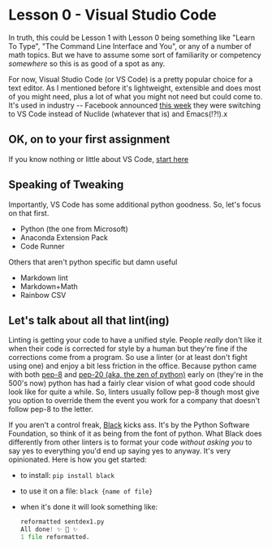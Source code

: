 # Lesson 0 - Visual Studio Code

In truth, this could be Lesson 1 with Lesson 0 being something like "Learn To Type", "The Command Line Interface and You", or any of a number of math topics. But we have to assume some sort of familiarity or competency _somewhere_ so this is as good of a spot as any.

For now, Visual Studio Code (or VS Code) is a pretty popular choice for a text editor. As I mentioned before it's lightweight, extensible and does most of you might need, plus a lot of what you might not need but could come to. It's used in industry -- Facebook announced [this week](https://www.techspot.com/news/82862-facebook-moving-microsoft-visual-studio-code-internal-development.html) they were switching to VS Code instead of Nuclide (whatever that is) and Emacs(!?!).x

## OK, on to your first assignment

If you know nothing or little about VS Code, [start here](https://github.com/microsoft/vscode-docs/blob/master/docs/getstarted/introvideos.md)

## Speaking of Tweaking

Importantly, VS Code has some additional python goodness. So, let's focus on that first.

- Python (the one from Microsoft)
- Anaconda Extension Pack
- Code Runner

Others that aren't python specific but damn useful

- Markdown lint
- Markdown+Math
- Rainbow CSV

## Let's talk about all that lint(ing)

Linting is getting your code to have a unified style. People _really_ don't like it when their code is corrected for style by a human but they're fine if the corrections come from a program. So use a linter (or at least don't fight using one) and enjoy a bit less friction in the office. Because python came with both [pep-8](https://www.python.org/dev/peps/pep-0008/) and [pep-20 (aka, the zen of python)](https://www.python.org/dev/peps/pep-0020/) early on (they're in the 500's now) python has had a fairly clear vision of what good code should look like for quite a while. So, linters usually follow pep-8 though most give you option to override them the event you work for a company that doesn't follow pep-8 to the letter.

If you aren't a control freak, [Black](https://github.com/psf/black) kicks ass. It's by the Python Software Foundation, so think of it as being from the font of python. What Black does differently from other linters is to format your code _without asking you_ to say yes to everything you'd end up saying yes to anyway. It's very opinionated. Here is how you get started:

- to install: ```pip install black```
- to use it on a file: ```black {name of file}```
- when it's done it will look something like:

    ```python
    reformatted sentdex1.py
    All done! ✨ 🍰 ✨
    1 file reformatted.
    ```